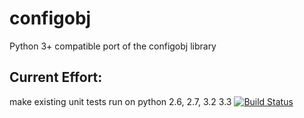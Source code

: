 configobj
=========

Python 3+ compatible port of the configobj library

Current Effort:
---------------
make existing unit tests run on python 2.6, 2.7, 3.2 3.3
[![Build Status](https://travis-ci.org/DiffSK/configobj.png?branch=master)](https://travis-ci.org/DiffSK/configobj)

